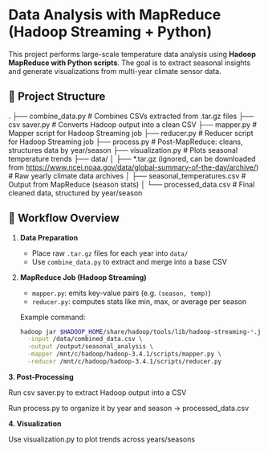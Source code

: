 # Data Analysis with MapReduce (Hadoop Streaming + Python)

This project performs large-scale temperature data analysis using **Hadoop MapReduce with Python scripts**. The goal is to extract seasonal insights and generate visualizations from multi-year climate sensor data.

## 📁 Project Structure

. ├── combine_data.py # Combines CSVs extracted from .tar.gz files ├── csv saver.py # Converts Hadoop output into a clean CSV ├── mapper.py # Mapper script for Hadoop Streaming job ├── reducer.py # Reducer script for Hadoop Streaming job ├── process.py # Post-MapReduce: cleans, structures data by year/season ├── visualization.py # Plots seasonal temperature trends ├── data/ │ ├── *.tar.gz (ignored, can be downloaded from https://www.ncei.noaa.gov/data/global-summary-of-the-day/archive/) # Raw yearly climate data archives │ ├── seasonal_temperatures.csv # Output from MapReduce (season stats) │ └── processed_data.csv # Final cleaned data, structured by year/season


## 🔁 Workflow Overview

1. **Data Preparation**  
   - Place raw `.tar.gz` files for each year into `data/`  
   - Use `combine_data.py` to extract and merge into a base CSV

2. **MapReduce Job (Hadoop Streaming)**  
   - `mapper.py`: emits key-value pairs (e.g. `(season, temp)`)  
   - `reducer.py`: computes stats like min, max, or average per season

   Example command:
   ```bash
   hadoop jar $HADOOP_HOME/share/hadoop/tools/lib/hadoop-streaming-*.jar \
     -input /data/combined_data.csv \
     -output /output/seasonal_analysis \
     -mapper /mnt/c/hadoop/hadoop-3.4.1/scripts/mapper.py \
     -reducer /mnt/c/hadoop/hadoop-3.4.1/scripts/reducer.py

**3. Post-Processing**

Run csv saver.py to extract Hadoop output into a CSV

Run process.py to organize it by year and season → processed_data.csv

**4. Visualization**

Use visualization.py to plot trends across years/seasons
